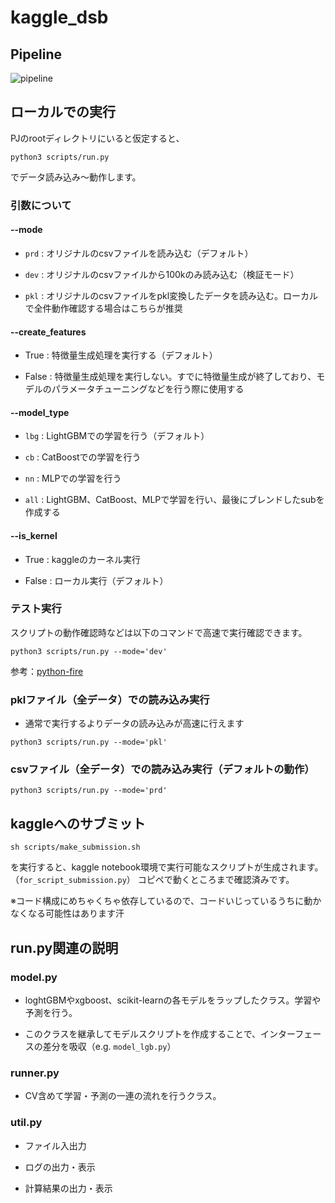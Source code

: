 # kaggle_dsb

## Pipeline

![pipeline](https://github.com/shyaginuma/kaggle_dsb/blob/master/IGQL-DSB%20Pipeline.svg)

## ローカルでの実行

PJのrootディレクトリにいると仮定すると、

```
python3 scripts/run.py
```

でデータ読み込み〜動作します。

### 引数について

#### --mode

- `prd` : オリジナルのcsvファイルを読み込む（デフォルト）

- `dev` : オリジナルのcsvファイルから100kのみ読み込む（検証モード）

- `pkl` : オリジナルのcsvファイルをpkl変換したデータを読み込む。ローカルで全件動作確認する場合はこちらが推奨

#### --create_features

- True : 特徴量生成処理を実行する（デフォルト）

- False : 特徴量生成処理を実行しない。すでに特徴量生成が終了しており、モデルのパラメータチューニングなどを行う際に使用する

#### --model_type

- `lbg` : LightGBMでの学習を行う（デフォルト）

- `cb` : CatBoostでの学習を行う

- `nn` : MLPでの学習を行う

- `all` : LightGBM、CatBoost、MLPで学習を行い、最後にブレンドしたsubを作成する

#### --is_kernel

- True : kaggleのカーネル実行

- False : ローカル実行（デフォルト）

### テスト実行

スクリプトの動作確認時などは以下のコマンドで高速で実行確認できます。

```
python3 scripts/run.py --mode='dev'
```

参考：[python-fire](https://github.com/google/python-fire)


### pklファイル（全データ）での読み込み実行

- 通常で実行するよりデータの読み込みが高速に行えます

```
python3 scripts/run.py --mode='pkl'
```

### csvファイル（全データ）での読み込み実行（デフォルトの動作）

```
python3 scripts/run.py --mode='prd'
```

## kaggleへのサブミット

```
sh scripts/make_submission.sh
```

を実行すると、kaggle notebook環境で実行可能なスクリプトが生成されます。（`for_script_submission.py`）
コピペで動くところまで確認済みです。

※コード構成にめちゃくちゃ依存しているので、コードいじっているうちに動かなくなる可能性はあります汗


## run.py関連の説明

### model.py

- loghtGBMやxgboost、scikit-learnの各モデルをラップしたクラス。学習や予測を行う。

- このクラスを継承してモデルスクリプトを作成することで、インターフェースの差分を吸収（e.g. `model_lgb.py`）

### runner.py

- CV含めて学習・予測の一連の流れを行うクラス。

### util.py

- ファイル入出力

- ログの出力・表示

- 計算結果の出力・表示